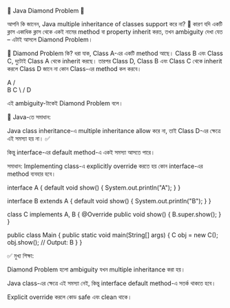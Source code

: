 💎 Java Diamond Problem 💎

আপনি কি জানেন, Java multiple inheritance of classes support করে না? 🤔
কারণ যদি একটি ক্লাস একাধিক ক্লাস থেকে একই নামের method বা property inherit করত, তখন ambiguity দেখা যেত – এটাই আসলে Diamond Problem।

🔹 Diamond Problem কি?
ধরা যাক, Class A-এর একটি method আছে। Class B এবং Class C, দুটোই Class A থেকে inherit করছে।
তারপর Class D, Class B এবং Class C থেকে inherit করলে Class D জানে না কোন Class-এর method কল করবে।

 A
 / \
 B  C
 \ /
 D


এই ambiguity-টাকেই Diamond Problem বলে।

🔹 Java-তে সমাধান:

Java class inheritance-এ multiple inheritance allow করে না, তাই Class D-এর ক্ষেত্রে এই সমস্যা হয় না। ✅

কিন্তু interface-এর default method-এ একই সমস্যা আসতে পারে।

সমাধান: Implementing class-এ explicitly override করতে হয় কোন interface-এর method ব্যবহার হবে।

interface A {
 default void show() { System.out.println("A"); }
}

interface B extends A {
 default void show() { System.out.println("B"); }
}

class C implements A, B {
 @Override
 public void show() {
 B.super.show(); 
 }
}

public class Main {
 public static void main(String[] args) {
 C obj = new C();
 obj.show(); // Output: B
 }
}


✅ মুখ্য শিক্ষা:

Diamond Problem হলো ambiguity যখন multiple inheritance করা হয়।

Java class-এর ক্ষেত্রে এই সমস্যা নেই, কিন্তু interface default method-এ সতর্ক থাকতে হবে।

Explicit override করলে কোড safe এবং clean থাকে।

